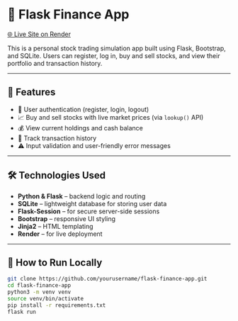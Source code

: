 # 💸 Flask Finance App

[🌐 Live Site on Render](https://flask-finance-app-axfb.onrender.com)

This is a personal stock trading simulation app built using Flask, Bootstrap, and SQLite. Users can register, log in, buy and sell stocks, and view their portfolio and transaction history.

---

## 🚀 Features

- 🔐 User authentication (register, login, logout)
- 📈 Buy and sell stocks with live market prices (via `lookup()` API)
- 💰 View current holdings and cash balance
- 🧾 Track transaction history
- ⚠️ Input validation and user-friendly error messages

---

## 🛠 Technologies Used

- **Python & Flask** – backend logic and routing  
- **SQLite** – lightweight database for storing user data  
- **Flask-Session** – for secure server-side sessions  
- **Bootstrap** – responsive UI styling  
- **Jinja2** – HTML templating  
- **Render** – for live deployment  

---


## 🚀 How to Run Locally

```bash
git clone https://github.com/yourusername/flask-finance-app.git
cd flask-finance-app
python3 -m venv venv
source venv/bin/activate
pip install -r requirements.txt
flask run
